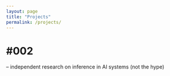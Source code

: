 ```yaml
---
layout: page
title: "Projects"
permalink: /projects/
---
```

#  #002
– independent research on inference in AI systems (not the hype)
